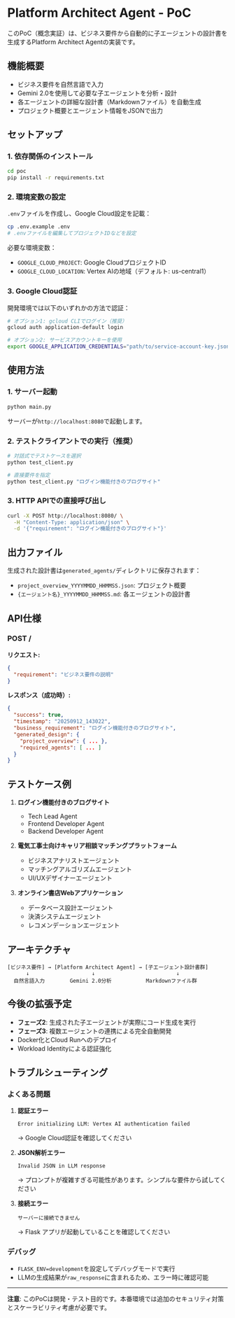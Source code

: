 # Platform Architect Agent - PoC

このPoC（概念実証）は、ビジネス要件から自動的に子エージェントの設計書を生成するPlatform Architect Agentの実装です。

## 機能概要

- ビジネス要件を自然言語で入力
- Gemini 2.0を使用して必要な子エージェントを分析・設計
- 各エージェントの詳細な設計書（Markdownファイル）を自動生成
- プロジェクト概要とエージェント情報をJSONで出力

## セットアップ

### 1. 依存関係のインストール

```bash
cd poc
pip install -r requirements.txt
```

### 2. 環境変数の設定

`.env`ファイルを作成し、Google Cloud設定を記載：

```bash
cp .env.example .env
# .envファイルを編集してプロジェクトIDなどを設定
```

必要な環境変数：
- `GOOGLE_CLOUD_PROJECT`: Google CloudプロジェクトID
- `GOOGLE_CLOUD_LOCATION`: Vertex AIの地域（デフォルト: us-central1）

### 3. Google Cloud認証

開発環境では以下のいずれかの方法で認証：

```bash
# オプション1: gcloud CLIでログイン（推奨）
gcloud auth application-default login

# オプション2: サービスアカウントキーを使用
export GOOGLE_APPLICATION_CREDENTIALS="path/to/service-account-key.json"
```

## 使用方法

### 1. サーバー起動

```bash
python main.py
```

サーバーが`http://localhost:8080`で起動します。

### 2. テストクライアントでの実行（推奨）

```bash
# 対話式でテストケースを選択
python test_client.py

# 直接要件を指定
python test_client.py "ログイン機能付きのブログサイト"
```

### 3. HTTP APIでの直接呼び出し

```bash
curl -X POST http://localhost:8080/ \
  -H "Content-Type: application/json" \
  -d '{"requirement": "ログイン機能付きのブログサイト"}'
```

## 出力ファイル

生成された設計書は`generated_agents/`ディレクトリに保存されます：

- `project_overview_YYYYMMDD_HHMMSS.json`: プロジェクト概要
- `{エージェント名}_YYYYMMDD_HHMMSS.md`: 各エージェントの設計書

## API仕様

### POST /

**リクエスト:**
```json
{
  "requirement": "ビジネス要件の説明"
}
```

**レスポンス（成功時）:**
```json
{
  "success": true,
  "timestamp": "20250912_143022",
  "business_requirement": "ログイン機能付きのブログサイト",
  "generated_design": {
    "project_overview": { ... },
    "required_agents": [ ... ]
  }
}
```

## テストケース例

1. **ログイン機能付きのブログサイト**
   - Tech Lead Agent
   - Frontend Developer Agent
   - Backend Developer Agent

2. **電気工事士向けキャリア相談マッチングプラットフォーム**
   - ビジネスアナリストエージェント
   - マッチングアルゴリズムエージェント
   - UI/UXデザイナーエージェント

3. **オンライン書店Webアプリケーション**
   - データベース設計エージェント
   - 決済システムエージェント
   - レコメンデーションエージェント

## アーキテクチャ

```
[ビジネス要件] → [Platform Architect Agent] → [子エージェント設計書群]
      ↓                    ↓                          ↓
  自然言語入力        Gemini 2.0分析           Markdownファイル群
```

## 今後の拡張予定

- **フェーズ2**: 生成された子エージェントが実際にコード生成を実行
- **フェーズ3**: 複数エージェントの連携による完全自動開発
- Docker化とCloud Runへのデプロイ
- Workload Identityによる認証強化

## トラブルシューティング

### よくある問題

1. **認証エラー**
   ```
   Error initializing LLM: Vertex AI authentication failed
   ```
   → Google Cloud認証を確認してください

2. **JSON解析エラー**
   ```
   Invalid JSON in LLM response
   ```
   → プロンプトが複雑すぎる可能性があります。シンプルな要件から試してください

3. **接続エラー**
   ```
   サーバーに接続できません
   ```
   → Flask アプリが起動していることを確認してください

### デバッグ

- `FLASK_ENV=development`を設定してデバッグモードで実行
- LLMの生成結果が`raw_response`に含まれるため、エラー時に確認可能

---

**注意**: このPoCは開発・テスト目的です。本番環境では追加のセキュリティ対策とスケーラビリティ考慮が必要です。
